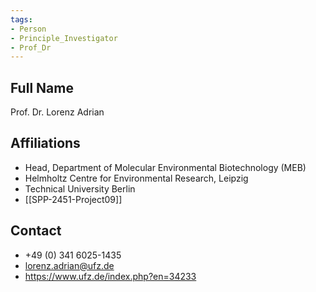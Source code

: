 ```yaml
---
tags: 
- Person
- Principle_Investigator
- Prof_Dr
---
```

## Full Name
Prof. Dr. Lorenz Adrian

## Affiliations
- Head, Department of Molecular Environmental Biotechnology (MEB)
- Helmholtz Centre for Environmental Research, Leipzig
- Technical University Berlin
- [[SPP-2451-Project09]]
## Contact
- +49 (0) 341 6025-1435
- lorenz.adrian@ufz.de
- https://www.ufz.de/index.php?en=34233
